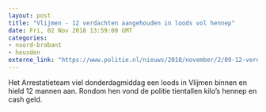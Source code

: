 ```yaml
---
layout: post
title: "Vlijmen - 12 verdachten aangehouden in loods vol hennep"
date: Fri, 02 Nov 2018 13:59:00 GMT
categories: 
- noord-brabant 
- heusden 
externe_link: "https://www.politie.nl/nieuws/2018/november/2/09-12-verdachten-aangehouden-in-loods-vol-hennep.html"
---
```


Het Arrestatieteam viel donderdagmiddag een loods in Vlijmen binnen en hield 12 mannen aan. Rondom hen vond de politie tientallen kilo’s hennep en cash geld.

